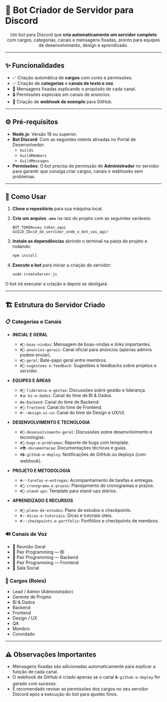 # 🤖 Bot Criador de Servidor para Discord

<p align="center">
  Um bot para Discord que <b>cria automaticamente um servidor completo</b> com cargos, categorias, canais e mensagens fixadas, pronto para equipes de desenvolvimento, design e aprendizado.
</p>

---

## ✨ Funcionalidades

- ✅ Criação automática de **cargos** com cores e permissões.
- ✅ Criação de **categorias** e **canais de texto e voz**.
- 📌 Mensagens fixadas explicando o propósito de cada canal.
- 🔒 Permissões especiais em canais de anúncios.
- 🔗 Criação de **webhook de exemplo** para GitHub.

---

## ⚙️ Pré-requisitos

- **Node.js**: Versão 18 ou superior.
- **Bot Discord**: Com as seguintes intents ativadas no Portal de Desenvolvedor:
  - `Guilds`
  - `GuildMembers`
  - `GuildMessages`
- **Permissões**: O bot precisa de permissão de **Administrador** no servidor para garantir que consiga criar cargos, canais e webhooks sem problemas.

---

## 🚀 Como Usar

1.  **Clone o repositório** para sua máquina local.

2.  **Crie um arquivo `.env`** na raiz do projeto com as seguintes variáveis:
    ```
    BOT_TOKEN=seu_token_aqui
    GUILD_ID=id_do_servidor_onde_o_bot_vai_agir
    ```

3.  **Instale as dependências** abrindo o terminal na pasta do projeto e rodando:
    ```sh
    npm install
    ```

4.  **Execute o bot** para iniciar a criação do servidor:
    ```sh
    node createServer.js
    ```

O bot irá executar a criação e depois se desligará.

---

## 🏗️ Estrutura do Servidor Criado

### 📋 Categorias e Canais

- **INICIAL E GERAL**
  - `#🐾-boas-vindas`: Mensagem de boas-vindas e links importantes.
  - `#📢-anuncios-gerais`: Canal oficial para anúncios (apenas admins podem enviar).
  - `#💬-geral`: Bate-papo geral entre membros.
  - `#🤔-sugestoes-e-feedback`: Sugestões e feedbacks sobre projetos e servidor.

- **EQUIPES E ÁREAS**
  - `#🧠-lideranca-e-gestao`: Discussões sobre gestão e liderança.
  - `#📊-bi-e-dados`: Canal do time de BI & Dados.
  - `#⚙️-backend`: Canal do time de Backend.
  - `#🎨-frontend`: Canal do time de Frontend.
  - `#✨-design-ui-ux`: Canal do time de Design e UX/UI.

- **DESENVOLVIMENTO E TECNOLOGIA**
  - `#🔧-desenvolvimento-geral`: Discussões sobre desenvolvimento e tecnologias.
  - `#🐞-bugs-e-problemas`: Reporte de bugs com template.
  - `#📚-documentacao`: Documentações técnicas e guias.
  - `#🔒-github-e-deploy`: Notificações de GitHub ou deploys (com webhook).

- **PROJETO E METODOLOGIA**
  - `#✅-tarefas-e-entregas`: Acompanhamento de tarefas e entregas.
  - `#📅-cronograma-e-prazos`: Planejamento de cronogramas e prazos.
  - `#🔄-stand-ups`: Template para stand-ups diários.

- **APRENDIZADO E RECURSOS**
  - `#📖-plano-de-estudos`: Plano de estudos e checkpoints.
  - `#💡-dicas-e-tutoriais`: Dicas e tutoriais úteis.
  - `#✅-checkpoints-e-portfolio`: Portfólios e checkpoints de membros.

### 🔊 Canais de Voz

- 🔵 Reunião Geral
- 🔵 Pair Programming — BI
- 🔵 Pair Programming — Backend
- 🔵 Pair Programming — Frontend
- 🔵 Sala Social

### 👤 Cargos (Roles)

- Lead / Admin (Administrador)
- Gerente de Projeto
- BI & Dados
- Backend
- Frontend
- Design / UX
- QA
- Membro
- Convidado

---

## ⚠️ Observações Importantes

- Mensagens fixadas são adicionadas automaticamente para explicar a função de cada canal.
- O webhook de GitHub é criado apenas se o canal `🔒-github-e-deploy` for gerado com sucesso.
- É recomendado revisar as permissões dos cargos no seu servidor Discord após a execução do bot para ajustes finos.
